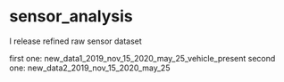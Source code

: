 # sensor_analysis

I release refined raw sensor dataset

first one: new_data1_2019_nov_15_2020_may_25_vehicle_present
second one: new_data2_2019_nov_15_2020_may_25
